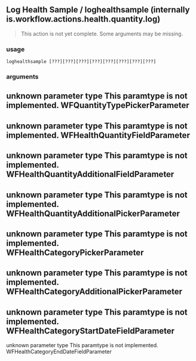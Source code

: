 
## Log Health Sample / loghealthsample (internally is.workflow.actions.health.quantity.log)

> This action is not yet complete. Some arguments may be missing.

### usage
`loghealthsample [???][???][???][???][???][???][???][???]`

### arguments
unknown parameter type This paramtype is not implemented. WFQuantityTypePickerParameter
---
unknown parameter type This paramtype is not implemented. WFHealthQuantityFieldParameter
---
unknown parameter type This paramtype is not implemented. WFHealthQuantityAdditionalFieldParameter
---
unknown parameter type This paramtype is not implemented. WFHealthQuantityAdditionalPickerParameter
---
unknown parameter type This paramtype is not implemented. WFHealthCategoryPickerParameter
---
unknown parameter type This paramtype is not implemented. WFHealthCategoryAdditionalPickerParameter
---
unknown parameter type This paramtype is not implemented. WFHealthCategoryStartDateFieldParameter
---
unknown parameter type This paramtype is not implemented. WFHealthCategoryEndDateFieldParameter
